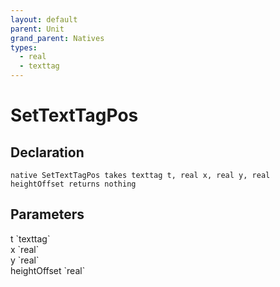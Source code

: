 ```yaml
---
layout: default
parent: Unit
grand_parent: Natives
types:
  - real
  - texttag
---
```


# SetTextTagPos

## Declaration

```
native SetTextTagPos takes texttag t, real x, real y, real heightOffset returns nothing
```

## Parameters
<dl>
  <dt>t `texttag`</dt>
  <dd></dd>

  <dt>x `real`</dt>
  <dd></dd>

  <dt>y `real`</dt>
  <dd></dd>

  <dt>heightOffset `real`</dt>
  <dd></dd>
</dl>